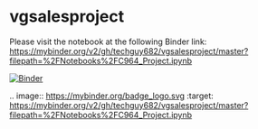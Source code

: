 # vgsalesproject

Please visit the notebook at the following Binder link: https://mybinder.org/v2/gh/techguy682/vgsalesproject/master?filepath=%2FNotebooks%2FC964_Project.ipynb

[![Binder](https://mybinder.org/badge_logo.svg)](https://mybinder.org/v2/gh/techguy682/vgsalesproject/master?filepath=%2FNotebooks%2FC964_Project.ipynb)

.. image:: https://mybinder.org/badge_logo.svg
 :target: https://mybinder.org/v2/gh/techguy682/vgsalesproject/master?filepath=%2FNotebooks%2FC964_Project.ipynb
